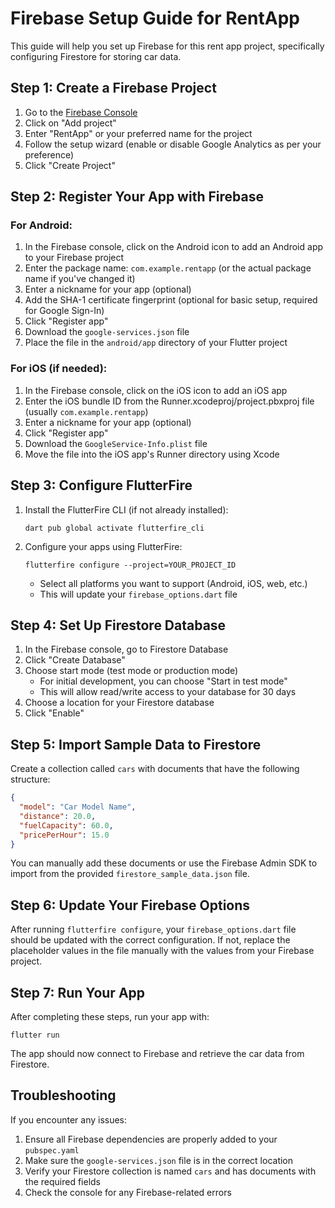 # Firebase Setup Guide for RentApp

This guide will help you set up Firebase for this rent app project, specifically configuring Firestore for storing car data.

## Step 1: Create a Firebase Project

1. Go to the [Firebase Console](https://console.firebase.google.com/)
2. Click on "Add project"
3. Enter "RentApp" or your preferred name for the project
4. Follow the setup wizard (enable or disable Google Analytics as per your preference)
5. Click "Create Project"

## Step 2: Register Your App with Firebase

### For Android:

1. In the Firebase console, click on the Android icon to add an Android app to your Firebase project
2. Enter the package name: `com.example.rentapp` (or the actual package name if you've changed it)
3. Enter a nickname for your app (optional)
4. Add the SHA-1 certificate fingerprint (optional for basic setup, required for Google Sign-In)
5. Click "Register app"
6. Download the `google-services.json` file
7. Place the file in the `android/app` directory of your Flutter project

### For iOS (if needed):

1. In the Firebase console, click on the iOS icon to add an iOS app
2. Enter the iOS bundle ID from the Runner.xcodeproj/project.pbxproj file (usually `com.example.rentapp`)
3. Enter a nickname for your app (optional)
4. Click "Register app"
5. Download the `GoogleService-Info.plist` file
6. Move the file into the iOS app's Runner directory using Xcode

## Step 3: Configure FlutterFire

1. Install the FlutterFire CLI (if not already installed):
   ```
   dart pub global activate flutterfire_cli
   ```

2. Configure your apps using FlutterFire:
   ```
   flutterfire configure --project=YOUR_PROJECT_ID
   ```
   * Select all platforms you want to support (Android, iOS, web, etc.)
   * This will update your `firebase_options.dart` file

## Step 4: Set Up Firestore Database

1. In the Firebase console, go to Firestore Database
2. Click "Create Database"
3. Choose start mode (test mode or production mode)
   * For initial development, you can choose "Start in test mode" 
   * This will allow read/write access to your database for 30 days
4. Choose a location for your Firestore database
5. Click "Enable"

## Step 5: Import Sample Data to Firestore

Create a collection called `cars` with documents that have the following structure:

```json
{
  "model": "Car Model Name",
  "distance": 20.0,
  "fuelCapacity": 60.0,
  "pricePerHour": 15.0
}
```

You can manually add these documents or use the Firebase Admin SDK to import from the provided `firestore_sample_data.json` file.

## Step 6: Update Your Firebase Options

After running `flutterfire configure`, your `firebase_options.dart` file should be updated with the correct configuration. If not, replace the placeholder values in the file manually with the values from your Firebase project.

## Step 7: Run Your App

After completing these steps, run your app with:

```
flutter run
```

The app should now connect to Firebase and retrieve the car data from Firestore.

## Troubleshooting

If you encounter any issues:

1. Ensure all Firebase dependencies are properly added to your `pubspec.yaml`
2. Make sure the `google-services.json` file is in the correct location
3. Verify your Firestore collection is named `cars` and has documents with the required fields
4. Check the console for any Firebase-related errors 